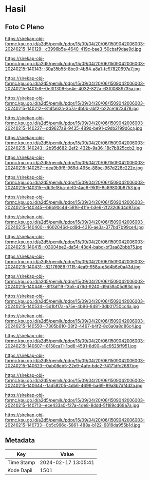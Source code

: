 # Hasil

## Foto C Plano

https://sirekap-obj-formc.kpu.go.id/a2d5/pemilu/pdpr/15/09/04/20/06/1509042006003-20240215-140129--c3996b5a-4640-419c-bae3-50cbaf9dae9d.jpg

https://sirekap-obj-formc.kpu.go.id/a2d5/pemilu/pdpr/15/09/04/20/06/1509042006003-20240215-140143--30a35b55-8bc0-4b84-a8a1-fc97820697a7.jpg

https://sirekap-obj-formc.kpu.go.id/a2d5/pemilu/pdpr/15/09/04/20/06/1509042006003-20240215-140158--0e3f1306-5e4e-4032-822a-63f00889735a.jpg

https://sirekap-obj-formc.kpu.go.id/a2d5/pemilu/pdpr/15/09/04/20/06/1509042006003-20240215-140212--814fa62a-3b7a-4b0b-abf2-b22ce1623479.jpg

https://sirekap-obj-formc.kpu.go.id/a2d5/pemilu/pdpr/15/09/04/20/06/1509042006003-20240215-140227--dd9627a9-9435-489d-be91-c9db2199d6ca.jpg

https://sirekap-obj-formc.kpu.go.id/a2d5/pemilu/pdpr/15/09/04/20/06/1509042006003-20240215-140243--2b95d682-2ef2-432b-9a36-18c7b825ccb2.jpg

https://sirekap-obj-formc.kpu.go.id/a2d5/pemilu/pdpr/15/09/04/20/06/1509042006003-20240215-140257--dea9b9f6-969d-495c-88bc-967d228c222e.jpg

https://sirekap-obj-formc.kpu.go.id/a2d5/pemilu/pdpr/15/09/04/20/06/1509042006003-20240215-140315--db3ef8ba-def0-4ac6-9519-8c89800b8753.jpg

https://sirekap-obj-formc.kpu.go.id/a2d5/pemilu/pdpr/15/09/04/20/06/1509042006003-20240215-140345--b9b90c44-5816-41fe-b3e6-2f232d6d4d87.jpg

https://sirekap-obj-formc.kpu.go.id/a2d5/pemilu/pdpr/15/09/04/20/06/1509042006003-20240215-140400--4602046d-cd9d-4316-ae3a-377bd7b99ce4.jpg

https://sirekap-obj-formc.kpu.go.id/a2d5/pemilu/pdpr/15/09/04/20/06/1509042006003-20240215-140415--03004be2-da54-43d4-babd-bf3aa82bbb75.jpg

https://sirekap-obj-formc.kpu.go.id/a2d5/pemilu/pdpr/15/09/04/20/06/1509042006003-20240215-140431--82176988-7115-4ea9-958a-e5d4b6e0a43d.jpg

https://sirekap-obj-formc.kpu.go.id/a2d5/pemilu/pdpr/15/09/04/20/06/1509042006003-20240215-140446--8ff3df19-f3b5-476d-9240-d9d59a05d83d.jpg

https://sirekap-obj-formc.kpu.go.id/a2d5/pemilu/pdpr/15/09/04/20/06/1509042006003-20240215-140534--5d1bf17a-a75e-4b96-8481-3db01750cc4a.jpg

https://sirekap-obj-formc.kpu.go.id/a2d5/pemilu/pdpr/15/09/04/20/06/1509042006003-20240215-140550--7305b610-38f2-4467-b4f2-8c6a0a8d86c4.jpg

https://sirekap-obj-formc.kpu.go.id/a2d5/pemilu/pdpr/15/09/04/20/06/1509042006003-20240215-140607--8150ca11-1bd6-4591-8d90-a9c9525ff951.jpg

https://sirekap-obj-formc.kpu.go.id/a2d5/pemilu/pdpr/15/09/04/20/06/1509042006003-20240215-140623--0ab08eb5-22e9-4afe-bdc2-74171dfc2687.jpg

https://sirekap-obj-formc.kpu.go.id/a2d5/pemilu/pdpr/15/09/04/20/06/1509042006003-20240215-140644--1ad58205-4db6-4699-ba69-89a8b7df4d2a.jpg

https://sirekap-obj-formc.kpu.go.id/a2d5/pemilu/pdpr/15/09/04/20/06/1509042006003-20240215-140713--ece433a0-f27a-4de8-8ddd-5f189cd69a7a.jpg

https://sirekap-obj-formc.kpu.go.id/a2d5/pemilu/pdpr/15/09/04/20/06/1509042006003-20240215-140733--0b5c966c-5861-488a-b122-6819da955b1d.jpg


## Metadata

| Key        | Value               |
| ---------- | ------------------- |
| Time Stamp | 2024-02-17 13:05:41 |
| Kode Dapil | 1501                |



